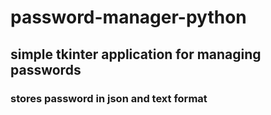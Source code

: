 # password-manager-python

## simple tkinter application for managing passwords

### stores password in json and text format
